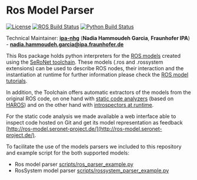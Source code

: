 # Ros Model Parser


[![License](https://img.shields.io/badge/License-Apache%202.0-blue.svg)](https://opensource.org/licenses/Apache-2.0)
[![ROS Build Status](https://www.travis-ci.com/ipa320/ros_model_parser.svg?branch=master)](https://www.travis-ci.com/github/ipa320/ros_model_parser)
[![Python Build Status](https://github.com/ipa320/ros_model_parser/actions/workflows/build.yaml/badge.svg)](https://github.com/ipa320/ros_model_parser/actions/workflows/build.yaml)


Technical Maintainer: [**ipa-nhg**](https://github.com/ipa-nhg/) (**Nadia Hammoudeh Garcia**, **Fraunhofer IPA**) - **nadia.hammoudeh.garcia@ipa.fraunhofer.de**

This Ros package holds python interpreters for the [ROS models](https://github.com/ipa320/ros-model/) created using the [SeRoNet toolchain](https://www.seronet-projekt.de/platform/tooling.html). These models (.ros and .rossystem extensions) can be used to describe ROS nodes, their interaction and the instantiation at runtime for further information please check the [ROS model tutorials](https://github.com/ipa320/ros-model/#tutorials).


In addition, the Toolchain offers automatic extractors of the models from the original ROS code, on one hand with [static code analyzers](https://github.com/ipa320/ros-model-cloud) (based on [HAROS](https://github.com/git-afsantos/haros)) and on the other hand with [introspectors at runtime](https://github.com/ipa320/ros_graph_parser/).

For the static code analysis we made available a web interface able to inspect code hosted on Git and get its model representation as feedback [http://ros-model.seronet-project.de/](http://ros-model.seronet-project.de/). 


To facilitate the use of the models parsers we included to this repository and example script for the both supported models:

- Ros model parser [scripts/ros_parser_example.py](scripts/ros_parser_example.py) 
- RosSystem model parser [scripts/rossystem_parser_example.py](scripts/rossystem_parser_example.py)
